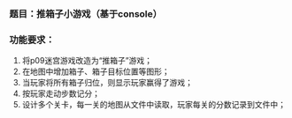 ### 题目：推箱子小游戏（基于console）

### 功能要求：

1. 将p09迷宫游戏改造为“推箱子”游戏；
1. 在地图中增加箱子、箱子目标位置等图形；
1. 当玩家将所有箱子归位，则显示玩家赢得了游戏；
1. 按玩家走动步数记分；
1. 设计多个关卡，每一关的地图从文件中读取，玩家每关的分数记录到文件中； 